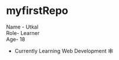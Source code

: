 # myfirstRepo
Name - Utkal
<br>
Role- Learner
<br>
Age- 18
<br>
- Currently Learning Web Development 🕸️